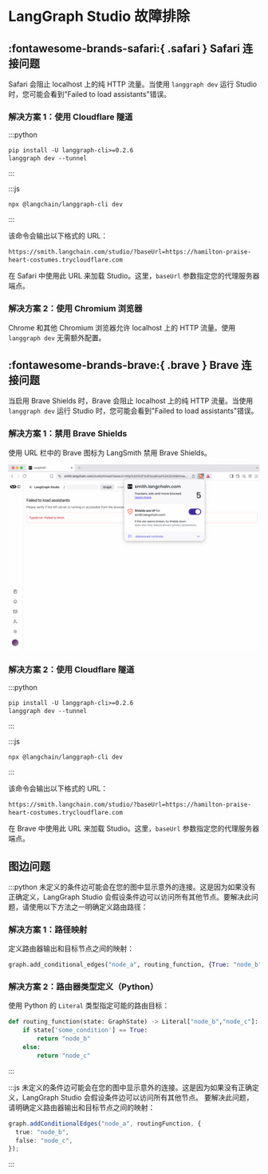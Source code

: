 # LangGraph Studio 故障排除

## :fontawesome-brands-safari:{ .safari } Safari 连接问题

Safari 会阻止 localhost 上的纯 HTTP 流量。当使用 `langgraph dev` 运行 Studio 时，您可能会看到"Failed to load assistants"错误。

### 解决方案 1：使用 Cloudflare 隧道

:::python

```shell
pip install -U langgraph-cli>=0.2.6
langgraph dev --tunnel
```

:::

:::js

```shell
npx @langchain/langgraph-cli dev
```

:::

该命令会输出以下格式的 URL：

```shell
https://smith.langchain.com/studio/?baseUrl=https://hamilton-praise-heart-costumes.trycloudflare.com
```

在 Safari 中使用此 URL 来加载 Studio。这里，`baseUrl` 参数指定您的代理服务器端点。

### 解决方案 2：使用 Chromium 浏览器

Chrome 和其他 Chromium 浏览器允许 localhost 上的 HTTP 流量。使用 `langgraph dev` 无需额外配置。

## :fontawesome-brands-brave:{ .brave } Brave 连接问题

当启用 Brave Shields 时，Brave 会阻止 localhost 上的纯 HTTP 流量。当使用 `langgraph dev` 运行 Studio 时，您可能会看到"Failed to load assistants"错误。

### 解决方案 1：禁用 Brave Shields

使用 URL 栏中的 Brave 图标为 LangSmith 禁用 Brave Shields。

![Brave Shields](./img/brave-shields.png)

### 解决方案 2：使用 Cloudflare 隧道

:::python

```shell
pip install -U langgraph-cli>=0.2.6
langgraph dev --tunnel
```

:::

:::js

```shell
npx @langchain/langgraph-cli dev
```

:::

该命令会输出以下格式的 URL：

```shell
https://smith.langchain.com/studio/?baseUrl=https://hamilton-praise-heart-costumes.trycloudflare.com
```

在 Brave 中使用此 URL 来加载 Studio。这里，`baseUrl` 参数指定您的代理服务器端点。

## 图边问题

:::python
未定义的条件边可能会在您的图中显示意外的连接。这是因为如果没有正确定义，LangGraph Studio 会假设条件边可以访问所有其他节点。要解决此问题，请使用以下方法之一明确定义路由路径：

### 解决方案 1：路径映射

定义路由器输出和目标节点之间的映射：

```python
graph.add_conditional_edges("node_a", routing_function, {True: "node_b", False: "node_c"})
```

### 解决方案 2：路由器类型定义（Python）

使用 Python 的 `Literal` 类型指定可能的路由目标：

```python
def routing_function(state: GraphState) -> Literal["node_b","node_c"]:
    if state['some_condition'] == True:
        return "node_b"
    else:
        return "node_c"
```

:::

:::js
未定义的条件边可能会在您的图中显示意外的连接。这是因为如果没有正确定义，LangGraph Studio 会假设条件边可以访问所有其他节点。
要解决此问题，请明确定义路由器输出和目标节点之间的映射：

```typescript
graph.addConditionalEdges("node_a", routingFunction, {
  true: "node_b",
  false: "node_c",
});
```

:::
